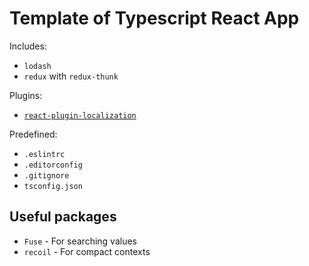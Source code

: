 # Template of Typescript React App

Includes:

- `lodash`
- `redux` with `redux-thunk`

Plugins:

- [`react-plugin-localization`](https://github.com/FrameMuse/react-plugin-localization)

Predefined:

- `.eslintrc`
- `.editorconfig`
- `.gitignore`
- `tsconfig.json`

## Useful packages

- `Fuse` - For searching values
- `recoil` - For compact contexts
